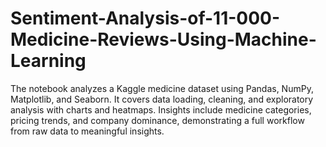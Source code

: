 # Sentiment-Analysis-of-11-000-Medicine-Reviews-Using-Machine-Learning
The notebook analyzes a Kaggle medicine dataset using Pandas, NumPy, Matplotlib, and Seaborn. It covers data loading, cleaning, and exploratory analysis with charts and heatmaps. Insights include medicine categories, pricing trends, and company dominance, demonstrating a full workflow from raw data to meaningful insights.
